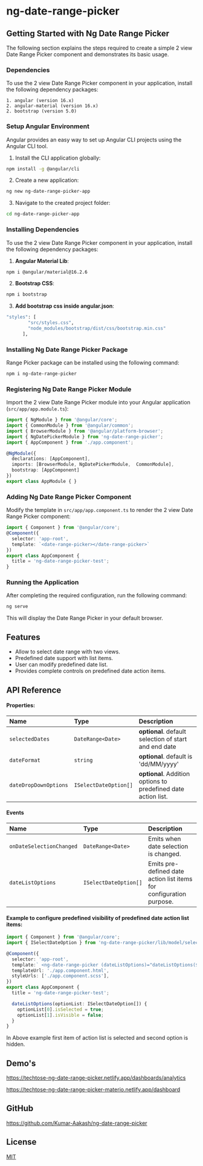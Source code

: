 # ng-date-range-picker

## Getting Started with Ng Date Range Picker

The following section explains the steps required to create a simple 2 view Date Range Picker component and demonstrates its basic usage.

### Dependencies

To use the 2 view Date Range Picker component in your application, install the following dependency packages:

    1. angular (version 16.x)
    2. angular-material (version 16.x)
    2. bootstrap (version 5.0)

### Setup Angular Environment

Angular provides an easy way to set up Angular CLI projects using the Angular CLI tool.

1. Install the CLI application globally:
```bash
npm install -g @angular/cli
```

2. Create a new application:
```bash
ng new ng-date-range-picker-app
```

3. Navigate to the created project folder:
```bash
cd ng-date-range-picker-app
```

### Installing Dependencies
To use the 2 view Date Range Picker component in your application, install the following dependency packages:

1. **Angular Material Lib**:
```bash
npm i @angular/material@16.2.6
```

2. **Bootstrap CSS**:
```bash
npm i bootstrap
```

3. **Add bootstrap css inside angular.json**:
```bash
"styles": [
        "src/styles.css",
        "node_modules/bootstrap/dist/css/bootstrap.min.css"
      ],
```

### Installing Ng Date Range Picker Package
Range Picker package can be installed using the following command:

```bash
npm i ng-date-range-picker
```

### Registering Ng Date Range Picker Module

Import the 2 view Date Range Picker module into your Angular application (`src/app/app.module.ts`):

```typescript
import { NgModule } from '@angular/core';
import { CommonModule } from '@angular/common';
import { BrowserModule } from '@angular/platform-browser';
import { NgDatePickerModule } from 'ng-date-range-picker';
import { AppComponent } from './app.component';

@NgModule({
  declarations: [AppComponent],
  imports: [BrowserModule, NgDatePickerModule,  CommonModule],
  bootstrap: [AppComponent]
})
export class AppModule { }
```

### Adding Ng Date Range Picker Component

Modify the template in `src/app/app.component.ts` to render the 2 view Date Range Picker component:

```typescript
import { Component } from '@angular/core';
@Component({
  selector: 'app-root',
  template: `<date-range-picker></date-range-picker>`
})
export class AppComponent {
  title = 'ng-date-range-picker-test';
}
```

### Running the Application

After completing the required configuration, run the following command:

```bash
ng serve
```

This will display the Date Range Picker in your default browser.

## Features

- Allow to select date range with two views.
- Predefined date support with list items.
- User can modify predefined date list.
- Provides complete controls on predefined date action items.


## API Reference

#### Properties:

| Name | Type     | Description                |
| :-------- | :------- | :------------------------- |
| `selectedDates` | `DateRange<Date>` | **optional**. default selection of start and end date |
| `dateFormat` | `string`| **optional**. default is 'dd/MM/yyyy' |
| `dateDropDownOptions` | `ISelectDateOption[]`| **optional**. Addition options to predefined date action list. |

#### Events

| Name | Type     | Description                |
| :-------- | :------- | :------------------------- |
| `onDateSelectionChanged` | `DateRange<Date>` | Emits when date selection is changed. |
| `dateListOptions` | `ISelectDateOption[]`| Emits pre-defined date action list items for configuration purpose. |

#### Example to configure predefined visibility of predefined date action list items:

```typescript
import { Component } from '@angular/core';
import { ISelectDateOption } from 'ng-date-range-picker/lib/model/select-date-option';

@Component({
  selector: 'app-root',
  template:` <ng-date-range-picker (dateListOptions)="dateListOptions($event)"></ng-date-range-picker>`
  templateUrl: './app.component.html',
  styleUrls: ['./app.component.scss'],
})
export class AppComponent {
  title = 'ng-date-range-picker-test';

  dateListOptions(optionList: ISelectDateOption[]) {
    optionList[0].isSelected = true;
    optionList[1].isVisible = false;
  }
}
```
In Above example first item of action list is selected and second option is hidden.


## Demo's

https://techtose-ng-date-range-picker.netlify.app/dashboards/analytics

https://techtose-ng-date-range-picker-materio.netlify.app/dashboard

## GitHub
https://github.com/Kumar-Aakash/ng-date-range-picker

## License

[MIT](https://choosealicense.com/licenses/mit/)
